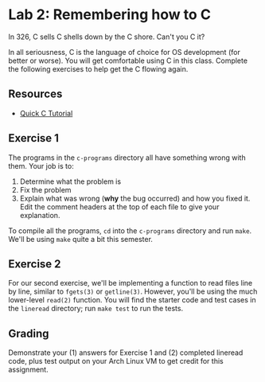 # Lab 2: Remembering how to C

In 326, C sells C shells down by the C shore. Can't you C it?

In all seriousness, C is the language of choice for OS development (for better or worse). You will get comfortable using C in this class. Complete the following exercises to help get the C flowing again.

## Resources

* [Quick C Tutorial](http://booksite.elsevier.com/9780128000564/content/APP0C_C_Programming.pdf)


## Exercise 1

The programs in the `c-programs` directory all have something wrong with them. Your job is to:

1. Determine what the problem is
2. Fix the problem
3. Explain what was wrong (**why** the bug occurred) and how you fixed it. Edit the comment headers at the top of each file to give your explanation.

To compile all the programs, `cd` into the `c-programs` directory and run `make`. We'll be using `make` quite a bit this semester.


## Exercise 2

For our second exercise, we'll be implementing a function to read files line by line, similar to `fgets(3)` or `getline(3)`. However, you'll be using the much lower-level `read(2)` function. You will find the starter code and test cases in the `lineread` directory; run `make test` to run the tests.


## Grading

Demonstrate your (1) answers for Exercise 1 and (2) completed lineread code, plus test output on your Arch Linux VM to get credit for this assignment.

